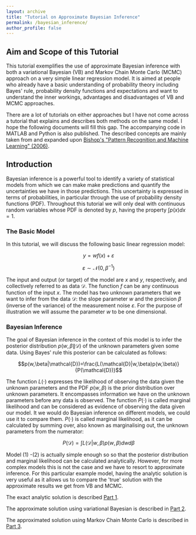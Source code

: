 ```yaml
---
layout: archive
title: "Tutorial on Approximate Bayesian Inference"
permalink: /bayesian_inference/
author_profile: false
---
```


## Aim and Scope of this Tutorial

This tutorial exemplifies the use of approximate Bayesian inference with both a variational Bayesian (VB) and Markov Chain Monte Carlo (MCMC) approach on a very simple linear regression model. It is aimed at people who already have a basic understanding of probability theory including Bayes' rule, probability density functions and expectations and want to understand the inner workings, advantages and disadvantages of VB and MCMC approaches. 

There are a lot of tutorials on either approaches but I have not come across a tutorial that explains and describes both methods on the same model. I hope the following documents will fill this gap. The accompanying code in MATLAB and Python is also published. The described concepts are mainly taken from and expanded upon [Bishop's "Pattern Recognition and Machine Learning" (2006)](https://www.springer.com/gp/book/9780387310732).    

## Introduction

Bayesian inference is a powerful tool to identify a variety of statistical models from which we can make make predictions and quantify the uncertainties we have in those predictions. This uncertainty is expressed in terms of probabilities, in particular through the use of probability density functions (PDF). Throughout this tutorial we will only deal with continuous random variables whose PDF is denoted by $p$, having the property $\int p(x) dx = 1$.

### The Basic Model

In this tutorial, we will discuss the following basic linear regression model:

$$y = w f(x) + \varepsilon$$

$$\varepsilon \sim \mathcal{N}(0,\beta^{-1})$$

The input and output (or target) of the model are $x$ and $y$, respectively, and collectively referred to as data $\mathcal{D}$. The function $f$ can be any continuous function of the input $x$. The model has two unknown parameters that we want to infer from the data $\mathcal{D}$: the slope parameter $w$ and the precision $\beta$ (inverse of the variance) of the measurement noise $\varepsilon$. For the purpose of illustration we will assume the parameter $w$ to be one dimensional. 

### Bayesian Inference

The goal of Bayesian inference in the context of this model is to infer the posterior distribution $p(w,\beta\|\mathcal{D})$ of the unknown parameters given some data. Using Bayes' rule this posterior can be calculated as follows:

$$p(w,\beta|\mathcal{D})=\frac{L(\mathcal{D}|w,\beta)p(w,\beta)}{P(\mathcal{D})}$$

The function $L(\cdot)$ expresses the likelihood of observing the data given the unknown parameters and the PDF $p(w,\beta)$ is the prior distribution over unknown parameters. It encompasses information we have on the unknown parameters before any data is observed. The function $P(\cdot)$ is called marginal likelihood and can be considered as evidence of observing the data given our model. It we would do Bayesian inference on different models, we could use it to compare them. $P(\cdot)$ is called marginal likelihood, as it can be calculated by summing over, also known as marginalising out, the unknown parameters from the numerator:

$$P(\mathcal{D})=\int L(\mathcal{D}|w,\beta)p(w,\beta) dw d\beta$$

Model (1) -(2) is actually simple enough so so that the posterior distribution and marginal likelihood can be calculated analytically. However, for more complex models this is not the case and we have to resort to approximate inference. For this particular example model, having the analytic solution is very useful as it allows us to compare the 'true' solution with the approximate results we get from VB and MCMC. 

The exact analytic solution is described [Part 1](BI_True.md).

The approximate solution using variational Bayesian is described in [Part 2](BI_VB.md).

The approximated solution using Markov Chain Monte Carlo is described in [Part 3](BI_MCMC.md).




